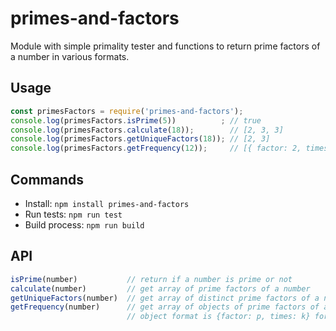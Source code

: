 # primes-and-factors
Module with simple primality tester and functions to return prime factors of a number in various formats.

## Usage
``` js
const primesFactors = require('primes-and-factors');
console.log(primesFactors.isPrime(5))          ; // true
console.log(primesFactors.calculate(18));        // [2, 3, 3]
console.log(primesFactors.getUniqueFactors(18)); // [2, 3]
console.log(primesFactors.getFrequency(12));     // [{ factor: 2, times: 2 }, { factor: 3, times: 1 }]
```

## Commands
- Install: `npm install primes-and-factors`
- Run tests: `npm run test`
- Build process: `npm run build`

## API
``` js
isPrime(number)           // return if a number is prime or not
calculate(number)         // get array of prime factors of a number
getUniqueFactors(number)  // get array of distinct prime factors of a number
getFrequency(number)      // get array of objects of prime factors of a number,
                          // object format is {factor: p, times: k} for p^k
```
